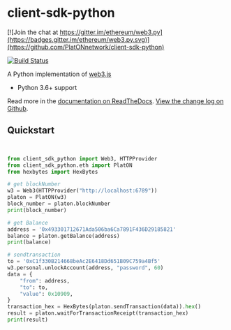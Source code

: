 # client-sdk-python

[![Join the chat at https://gitter.im/ethereum/web3.py](https://badges.gitter.im/ethereum/web3.py.svg)](https://github.com/PlatONnetwork/client-sdk-python)

[![Build Status](https://circleci.com/gh/ethereum/web3.py.svg?style=shield)](https://github.com/PlatONnetwork/client-sdk-python)


A Python implementation of [web3.js](https://github.com/ethereum/web3.js)

* Python 3.6+ support

Read more in the [documentation on ReadTheDocs](http://web3py.readthedocs.io/). [View the change log on Github](docs/releases.rst).

## Quickstart

```python


from client_sdk_python import Web3, HTTPProvider
from client_sdk_python.eth import PlatON
from hexbytes import HexBytes

# get blockNumber
w3 = Web3(HTTPProvider("http://localhost:6789"))
platon = PlatON(w3)
block_number = platon.blockNumber
print(block_number)

# get Balance
address = '0x493301712671Ada506ba6Ca7891F436D29185821'
balance = platon.getBalance(address)
print(balance)

# sendtransaction
to = '0xC1f330B214668beAc2E6418Dd651B09C759a4Bf5'
w3.personal.unlockAccount(address, "password", 60)
data = {
    "from": address,
    "to": to,
    "value": 0x10909,
}
transaction_hex = HexBytes(platon.sendTransaction(data)).hex()
result = platon.waitForTransactionReceipt(transaction_hex)
print(result)
```
